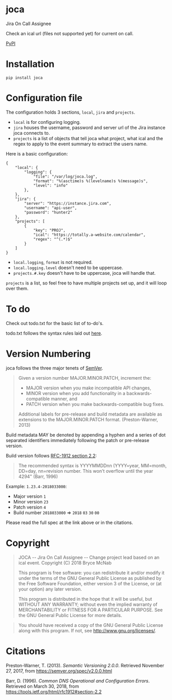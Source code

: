 # joca
Jira On Call Assignee

Check an ical url (files not supported yet) for current on call.

[PyPI](https://pypi.org/project/joca/)

# Installation

```
pip install joca
```

# Configuration file

The configuration holds 3 sections, `local`, `jira` and `projects`.

- `local` is for configuring logging.
- `jira` houses the username, password and server url of the Jira instance joca connects to.
- `projects` is a list of objects that tell joca what project, what ical and the regex to apply to the event summary to extract the users name.

Here is a basic configuration:

```
{
    "local": {
        "logging": {
            "file": "/var/log/joca.log",
            "format": "%(asctime)s %(levelname)s %(message)s",
            "level": "info"
        },
    },
    "jira": {
        "server": "https://instance.jira.com",
        "username": "api-user",
        "password": "hunter2"
    },
    "projects": [
        {
            "key": "PROJ",
            "ical": "https://totally.a-website.com/calendar",
            "regex": "^(.*)$"
        }
    ]
}
```

- `local.logging`, `format` is not required.
- `local.logging.level` doesn't need to be uppercase.
- `projects.#.key` doesn't have to be uppercase, joca will handle that.

`projects` is a list, so feel free to have multiple projects set up, and it will loop over them.

# To do

Check out todo.txt for the basic list of to-do's.

todo.txt follows the syntax rules laid out [here](https://github.com/todotxt/todo.txt).

# Version Numbering

joca follows the three major tenets of [SemVer](https://semver.org/spec/v2.0.0.html).

> Given a version number MAJOR.MINOR.PATCH, increment the:
>
> - MAJOR version when you make incompatible API changes,
> - MINOR version when you add functionality in a backwards-compatible manner, and
> - PATCH version when you make backwards-compatible bug fixes.
>
> Additional labels for pre-release and build metadata are available as extensions to the MAJOR.MINOR.PATCH format. (Preston-Warner, 2013)

Build metadata MAY be denoted by appending a hyphen and a series of dot separated identifiers immediately following the patch or pre-release version.

Build version follows [RFC-1912 section 2.2](https://tools.ietf.org/html/rfc1912#section-2.2):

> The recommended syntax is YYYYMMDDnn
> (YYYY=year, MM=month, DD=day, nn=revision number.  This won't
> overflow until the year 4294" (Barr, 1996)

Example: `1.23.4-2018033000`:

- Major version `1`
- Minor version `23`
- Patch version `4`
- Build number `2018033000` => `2018` `03` `30` `00`

Please read the full spec at the link above or in the citations.

# Copyright

> JOCA -- Jira On Call Assignee -- Change project lead based on an ical event.
> Copyright (C) 2018 Bryce McNab
>
> This program is free software: you can redistribute it and/or modify
> it under the terms of the GNU General Public License as published by
> the Free Software Foundation, either version 3 of the License, or
> (at your option) any later version.
>
> This program is distributed in the hope that it will be useful,
> but WITHOUT ANY WARRANTY; without even the implied warranty of
> MERCHANTABILITY or FITNESS FOR A PARTICULAR PURPOSE.  See the
> GNU General Public License for more details.

> You should have received a copy of the GNU General Public License
> along with this program.  If not, see <http://www.gnu.org/licenses/>.


# Citations

Preston-Warner, T. (2013). _Semantic Versioning 2.0.0_. Retrieved November 27, 2017, from
    https://semver.org/spec/v2.0.0.html

Barr, D. (1996). _Common DNS Operational and Configuration Errors_. Retrieved on March 30, 2018,
    from https://tools.ietf.org/html/rfc1912#section-2.2
